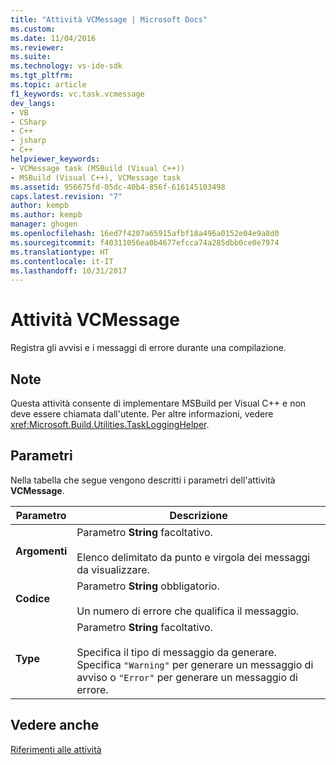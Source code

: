```yaml
---
title: "Attività VCMessage | Microsoft Docs"
ms.custom: 
ms.date: 11/04/2016
ms.reviewer: 
ms.suite: 
ms.technology: vs-ide-sdk
ms.tgt_pltfrm: 
ms.topic: article
f1_keywords: vc.task.vcmessage
dev_langs:
- VB
- CSharp
- C++
- jsharp
- C++
helpviewer_keywords:
- VCMessage task (MSBuild (Visual C++))
- MSBuild (Visual C++), VCMessage task
ms.assetid: 956675fd-05dc-40b4-856f-616145103498
caps.latest.revision: "7"
author: kempb
ms.author: kempb
manager: ghogen
ms.openlocfilehash: 16ed7f4207a65915afbf18a496a0152e04e9a8d0
ms.sourcegitcommit: f40311056ea0b4677efcca74a285dbb0ce0e7974
ms.translationtype: HT
ms.contentlocale: it-IT
ms.lasthandoff: 10/31/2017
---
```

# <a name="vcmessage-task"></a>Attività VCMessage
Registra gli avvisi e i messaggi di errore durante una compilazione.  
  
## <a name="remarks"></a>Note  
 Questa attività consente di implementare MSBuild per Visual C++ e non deve essere chiamata dall'utente. Per altre informazioni, vedere <xref:Microsoft.Build.Utilities.TaskLoggingHelper>.  
  
## <a name="parameters"></a>Parametri  
 Nella tabella che segue vengono descritti i parametri dell'attività **VCMessage**.  
  
|Parametro|Descrizione|  
|---------------|-----------------|  
|**Argomenti**|Parametro **String** facoltativo.<br /><br /> Elenco delimitato da punto e virgola dei messaggi da visualizzare.|  
|**Codice**|Parametro **String** obbligatorio.<br /><br /> Un numero di errore che qualifica il messaggio.|  
|**Type**|Parametro **String** facoltativo.<br /><br /> Specifica il tipo di messaggio da generare. Specifica `"Warning"` per generare un messaggio di avviso o `"Error"` per generare un messaggio di errore.|  
  
## <a name="see-also"></a>Vedere anche  
 [Riferimenti alle attività](../msbuild/msbuild-task-reference.md)